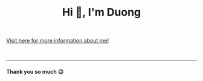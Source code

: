 <h1 align="center">
	Hi 👋, I'm Duong
</h1>

<br>

[Visit here for more information about me!](https://phamquiduong.github.io/)

<br>
<hr>

#### Thank you so much 😉
